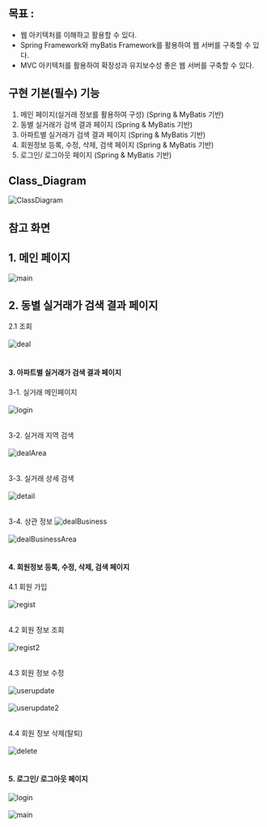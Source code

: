 ## 목표 :
- 웹 아키텍처를 이해하고 활용할 수 있다.
- Spring Framework와 myBatis Framework를  활용하여 웹 서버를 구축할 수 있다.
- MVC 아키텍처를 활용하여 확장성과 유지보수성 좋은 웹 서버를 구축할 수 있다. 

## 구현 기본(필수) 기능
1)  메인 페이지(실거래 정보를 활용하여 구성) (Spring & MyBatis 기반) </br>
2)  동별 실거래가 검색 결과 페이지 (Spring & MyBatis 기반) </br>
3)  아파트별 실거래가 검색 결과 페이지 (Spring & MyBatis 기반) </br>
4)  회원정보 등록, 수정, 삭제, 검색 페이지 (Spring & MyBatis 기반) </br>
5)  로그인/ 로그아웃 페이지 (Spring & MyBatis 기반)

## Class_Diagram
![ClassDiagram](./readmeImg/ClassDiagram.gif)

## 참고 화면

## 1. 메인 페이지
![main](./readmeImg/main.JPG)

## 2. 동별 실거래가 검색 결과 페이지 
2.1 조회<br><br>
![deal](./readmeImg/deal.png)<br><br>

#### 3. 아파트별 실거래가 검색 결과 페이지 

3-1. 실거래 메인페이지<br><br>
![login](./readmeImg/login.png)<br><br>

3-2. 실거래 지역 검색<br><br>
![dealArea](./readmeImg/dealArea.png)<br><br>

3-3. 실거래 상세 검색<br><br>
![detail](./readmeImg/detail.png)<br><br>

3-4. 상관 정보
![dealBusiness](./readmeImg/dealBusiness.png)<br><br>
![dealBusinessArea](./readmeImg/dealBusinessArea.png)<br><br>

#### 4. 회원정보 등록, 수정, 삭제, 검색 페이지 

4.1 회원 가입<br><br>
![regist](./readmeImg/regist.JPG)<br><br>

4.2 회원 정보 조회<br><br>
![regist2](./readmeImg/regist2.JPG)<br><br>

4.3 회원 정보 수정 <br><br>
![userupdate](./readmeImg/userupdate.JPG)<br><br>
![userupdate2](./readmeImg/userupdate2.JPG)<br><br>

4.4 회원 정보 삭제(탈퇴) <br><br>
![delete](./readmeImg/delete.JPG)<br><br>

#### 5. 로그인/ 로그아웃 페이지 
![login](./readmeImg/login.JPG)<br><br>
![main](./readmeImg/main.JPG)
